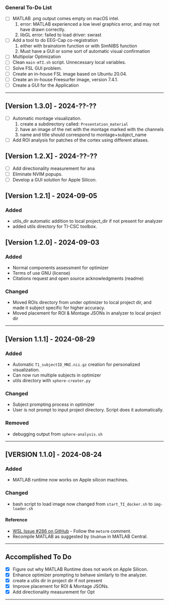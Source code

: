 ### General To-Do List

- [ ] MATLAB .png output comes empty on macOS intel.
    1. error: MATLAB experienced a low level graphics error, and may not have drawn correctly.
    2. libGL error: failed to load driver: swrast
- [ ] Add a tool to do EEG-Cap co-registration
    1. either with brainstorm function or with SimNIBS function
    2. Must have a GUI or some sort of automatic visual confirmation
- [ ] Multipolar Optimization
- [ ] Clean `main-mTI.sh` script. Unnecessary local variables. 
- [ ] Solve FSL GUI problem.
- [ ] Create an in-house FSL image based on Ubuntu 20.04.
- [ ] Create an in-house Freesurfer image, version 7.4.1.
- [ ] Create a GUI for the Application

---

## [Version 1.3.0] - 2024-??-??

- [ ] Automatic montage visualization.
    1. create a subdirectory called: `Presentation_material` 
    2. have an image of the net with the montage marked with the channels
    3. name and title should correspond to montage+subject_name
- [ ] Add ROI analysis for patches of the cortex using different atlases.

## [Version 1.2.X] - 2024-??-??
- [ ] Add directionality measurement for ana
- [ ] Eliminate NVIM popups.
- [ ] Develop a GUI solution for Apple Silicon.

## [Version 1.2.1] - 2024-09-05

### Added
- utils_dir automatic addition to local project_dir if not present for analyzer
- added utils directory for TI-CSC toolbox.

## [Version 1.2.0] - 2024-09-03

### Added
- Normal components assessment for optimizer
- Terms of use GNU (license)
- Citations request and open source acknowledgments (readme)

### Changed
- Moved ROIs directory from under optimizer to local project dir, and made it subject specific for higher accuracy.
- Moved placement for ROI & Montage JSONs in analyzer to local project dir

---

## [Version 1.1.1] - 2024-08-29

### Added
- Automatic `T1_subjectID_MNI.nii.gz` creation for personalized visualization.
- Can now run multiple subjects in optimizer
- utils directory with `sphere-creater.py`

### Changed
- Subject prompting process in optimizer 
- User is not prompt to input project directory. Script does it automatically.

### Removed
- debugging output from `sphere-analysis.sh`

---

## [VERSION 1.1.0] - 2024-08-24

### Added
- MATLAB runtime now works on Apple silicon machines.

### Changed
- bash script to load image now changed from `start_TI_docker.sh` to `img-loader.sh`

#### Reference
- [WSL Issue #286 on GitHub](https://github.com/microsoft/WSL/issues/286) - Follow the `metorm` comment.
- Recompile MATLAB as suggested by `Shubham` in MATLAB Central.

---


## Accomplished To Do

- [x] Figure out why MATLAB Runtime does not work on Apple Silicon.
- [x] Enhance optimizer prompting to behave similarly to the analyzer.
- [x] create a utils dir in project dir if not present
- [x] Improve placement for ROI & Montage JSONs.
- [x] Add directionality measurement for Opt
---
